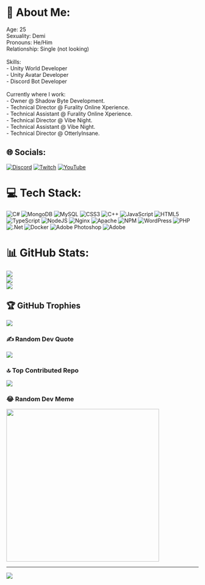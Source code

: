 # 💫 About Me:
Age: 25<br>Sexuality: Demi<br>Pronouns: He/Him<br>Relationship: Single (not looking)<br><br>Skills:<br>- Unity World Developer<br>- Unity Avatar Developer<br>- Discord Bot Developer<br><br>Currently where I work:<br>- Owner @ Shadow Byte Development.<br>- Technical Director @ Furality Online Xperience.<br>- Technical Assistant @ Furality Online Xperience.<br>- Technical Director @ Vibe Night.<br>- Technical Assistant @ Vibe Night.<br>- Technical Director @ OtterlyInsane.

## 🌐 Socials:
[![Discord](https://img.shields.io/badge/Discord-%237289DA.svg?logo=discord&logoColor=white)](https://shadowhub.dev/) [![Twitch](https://img.shields.io/badge/Twitch-%239146FF.svg?logo=Twitch&logoColor=white)](https://twitch.tv/shadowbytedev) [![YouTube](https://img.shields.io/badge/YouTube-%23FF0000.svg?logo=YouTube&logoColor=white)](https://youtube.com/@ShadowByteDev1) 

# 💻 Tech Stack:
![C#](https://img.shields.io/badge/c%23-%23239120.svg?style=for-the-badge&logo=csharp&logoColor=white) ![MongoDB](https://img.shields.io/badge/MongoDB-%234ea94b.svg?style=for-the-badge&logo=mongodb&logoColor=white) ![MySQL](https://img.shields.io/badge/mysql-4479A1.svg?style=for-the-badge&logo=mysql&logoColor=white) ![CSS3](https://img.shields.io/badge/css3-%231572B6.svg?style=for-the-badge&logo=css3&logoColor=white) ![C++](https://img.shields.io/badge/c++-%2300599C.svg?style=for-the-badge&logo=c%2B%2B&logoColor=white) ![JavaScript](https://img.shields.io/badge/javascript-%23323330.svg?style=for-the-badge&logo=javascript&logoColor=%23F7DF1E) ![HTML5](https://img.shields.io/badge/html5-%23E34F26.svg?style=for-the-badge&logo=html5&logoColor=white) ![TypeScript](https://img.shields.io/badge/typescript-%23007ACC.svg?style=for-the-badge&logo=typescript&logoColor=white) ![NodeJS](https://img.shields.io/badge/node.js-6DA55F?style=for-the-badge&logo=node.js&logoColor=white) ![Nginx](https://img.shields.io/badge/nginx-%23009639.svg?style=for-the-badge&logo=nginx&logoColor=white) ![Apache](https://img.shields.io/badge/apache-%23D42029.svg?style=for-the-badge&logo=apache&logoColor=white) ![NPM](https://img.shields.io/badge/NPM-%23CB3837.svg?style=for-the-badge&logo=npm&logoColor=white) ![WordPress](https://img.shields.io/badge/WordPress-%23117AC9.svg?style=for-the-badge&logo=WordPress&logoColor=white) ![PHP](https://img.shields.io/badge/php-%23777BB4.svg?style=for-the-badge&logo=php&logoColor=white) ![.Net](https://img.shields.io/badge/.NET-5C2D91?style=for-the-badge&logo=.net&logoColor=white) ![Docker](https://img.shields.io/badge/docker-%230db7ed.svg?style=for-the-badge&logo=docker&logoColor=white) ![Adobe Photoshop](https://img.shields.io/badge/adobe%20photoshop-%2331A8FF.svg?style=for-the-badge&logo=adobe%20photoshop&logoColor=white) ![Adobe](https://img.shields.io/badge/adobe-%23FF0000.svg?style=for-the-badge&logo=adobe&logoColor=white)
# 📊 GitHub Stats:
![](https://github-readme-stats.vercel.app/api?username=ShadowBytedev&theme=dark&hide_border=false&include_all_commits=true&count_private=true)<br/>
![](https://github-readme-streak-stats.herokuapp.com/?user=ShadowBytedev&theme=dark&hide_border=false)<br/>
![](https://github-readme-stats.vercel.app/api/top-langs/?username=ShadowBytedev&theme=dark&hide_border=false&include_all_commits=true&count_private=true&layout=compact)

## 🏆 GitHub Trophies
![](https://github-profile-trophy.vercel.app/?username=ShadowBytedev&theme=radical&no-frame=false&no-bg=true&margin-w=4)

### ✍️ Random Dev Quote
![](https://quotes-github-readme.vercel.app/api?type=horizontal&theme=dark)

### 🔝 Top Contributed Repo
![](https://github-contributor-stats.vercel.app/api?username=ShadowBytedev&limit=5&theme=dark&combine_all_yearly_contributions=true)

### 😂 Random Dev Meme
<img src='https://memer-new.vercel.app/' style="height: 400px;"/>

---
[![](https://visitcount.itsvg.in/api?id=ShadowBytedev&icon=0&color=4)](https://visitcount.itsvg.in)

<!-- Proudly created with GPRM ( https://gprm.itsvg.in ) -->
